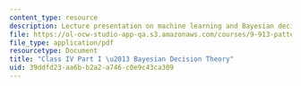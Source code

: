```yaml
---
content_type: resource
description: Lecture presentation on machine learning and Bayesian decision making.
file: https://ol-ocw-studio-app-qa.s3.amazonaws.com/courses/9-913-pattern-recognition-for-machine-vision-fall-2004/39ddfd23aa6bb2a2a746c0e9c43ca309_class4_1.pdf
file_type: application/pdf
resourcetype: Document
title: "Class IV Part I \u2013 Bayesian Decision Theory"
uid: 39ddfd23-aa6b-b2a2-a746-c0e9c43ca309
---
```


